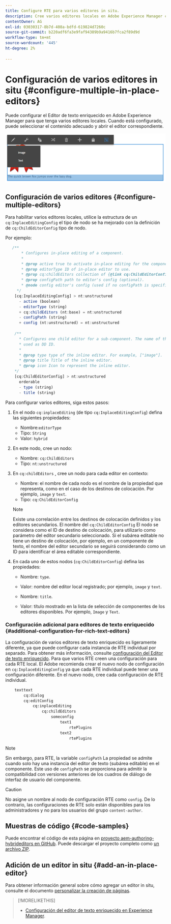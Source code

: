 ```yaml
---
title: Configure RTE para varios editores in situ.
description: Cree varios editores locales en Adobe Experience Manager configurando el Editor de texto enriquecido.
contentOwner: AG
exl-id: 03030317-8b7d-408a-bdfd-619824d7260c
source-git-commit: b220adf6fa3e9faf94389b9a9416b7fca2f89d9d
workflow-type: tm+mt
source-wordcount: '445'
ht-degree: 2%

---
```


# Configuración de varios editores in situ {#configure-multiple-in-place-editors}

Puede configurar el Editor de texto enriquecido en Adobe Experience Manager para que tenga varios editores locales. Cuando está configurado, puede seleccionar el contenido adecuado y abrir el editor correspondiente.

![Un editor in situ específico](assets/rte-inplace-editor.png)

## Configuración de varios editores {#configure-multiple-editors}

Para habilitar varios editores locales, utilice la estructura de un `cq:InplaceEditingConfig` el tipo de nodo se ha mejorado con la definición de `cq:ChildEditorConfig` tipo de nodo.

Por ejemplo:

```js
   /**
       * Configures in-place editing of a component.
       *
       * @prop active true to activate in-place editing for the component.
       * @prop editorType ID of in-place editor to use.
       * @prop cq:childEditors collection of {@link cq:ChildEditorConfig} nodes.
       * @prop configPath path to editor's config (optional).
       * @node config editor's config (used if no configPath is specified; optional).
     */
    [cq:InplaceEditingConfig] > nt:unstructured
      - active (boolean)
      - editorType (string)
      + cq:childEditors (nt:base) = nt:unstructured
      - configPath (string)
      + config (nt:unstructured) = nt:unstructured

    /**
      * Configures one child editor for a sub-component. The name of the this node is
      * used as DD ID.
      *
      * @prop type type of the inline editor. For example, ["image"].
      * @prop title Title of the inline editor.
      * @prop icon Icon to represent the inline editor.
    */
    [cq:ChildEditorConfig] > nt:unstructured
      orderable
      - type (string)
      - title (string)
```

Para configurar varios editores, siga estos pasos:

1. En el nodo `cq:inplaceEditing` (de tipo `cq:InplaceEditingConfig`) defina las siguientes propiedades:

   * Nombre:`editorType`
   * Tipo: `String`
   * Valor: `hybrid`

1. En este nodo, cree un nodo:

   * Nombre: `cq:ChildEditors`
   * Tipo: `nt:unstructured`

1. En `cq:childEditors` , cree un nodo para cada editor en contexto:

   * Nombre: el nombre de cada nodo es el nombre de la propiedad que representa, como en el caso de los destinos de colocación. Por ejemplo, `image` y `text`.
   * Tipo: `cq:ChildEditorConfig`

   >[!NOTE]
   >
   >Existe una correlación entre los destinos de colocación definidos y los editores secundarios. El nombre del `cq:ChildEditorConfig` El nodo se considera como el ID de destino de colocación, para utilizarlo como parámetro del editor secundario seleccionado. Si el subárea editable no tiene un destino de colocación, por ejemplo, en un componente de texto, el nombre del editor secundario se seguirá considerando como un ID para identificar el área editable correspondiente.

1. En cada uno de estos nodos (`cq:ChildEditorConfig`) defina las propiedades:

   * Nombre: `type`.
   * Valor: nombre del editor local registrado; por ejemplo, `image` y `text`.

   * Nombre: `title`.
   * Valor: título mostrado en la lista de selección de componentes de los editores disponibles. Por ejemplo, `Image` y `Text`.

### Configuración adicional para editores de texto enriquecido {#additional-configuration-for-rich-text-editors}

La configuración de varios editores de texto enriquecido es ligeramente diferente, ya que puede configurar cada instancia de RTE individual por separado. Para obtener más información, consulte [configuración del Editor de texto enriquecido](/help/sites-administering/rich-text-editor.md). Para que varios RTE creen una configuración para cada RTE local. El Adobe recomienda crear el nuevo nodo de configuración en `cq:InplaceEditingConfig` ya que cada RTE individual puede tener una configuración diferente. En el nuevo nodo, cree cada configuración de RTE individual.

```xml
    texttext
        cq:dialog
        cq:editConfig
            cq:inplaceEditing
                cq:childEditors
                    someconfig
                        text1
                            rtePlugins
                        text2
                            rtePlugins
```

>[!NOTE]
>
>Sin embargo, para RTE, la variable `configPath` La propiedad se admite cuando solo hay una instancia del editor de texto (subárea editable) en el componente. Este uso de `configPath` se proporciona para admitir la compatibilidad con versiones anteriores de los cuadros de diálogo de interfaz de usuario del componente.

>[!CAUTION]
>
>No asigne un nombre al nodo de configuración RTE como `config`. De lo contrario, las configuraciones de RTE solo están disponibles para los administradores y no para los usuarios del grupo `content-author`.

## Muestras de código {#code-samples}

Puede encontrar el código de esta página en [proyecto aem-authoring-hybrideditors en GitHub](https://github.com/Adobe-Marketing-Cloud/aem-authoring-hybrideditors). Puede descargar el proyecto completo como [un archivo ZIP](https://github.com/Adobe-Marketing-Cloud/aem-authoring-hybrideditors/archive/master.zip).

## Adición de un editor in situ {#add-an-in-place-editor}

Para obtener información general sobre cómo agregar un editor in situ, consulte el documento [personalizar la creación de páginas](/help/sites-developing/customizing-page-authoring-touch.md#add-new-in-place-editor).

>[!MORELIKETHIS]
>
>* [Configuración del editor de texto enriquecido en Experience Manager](/help/sites-administering/rich-text-editor.md).


